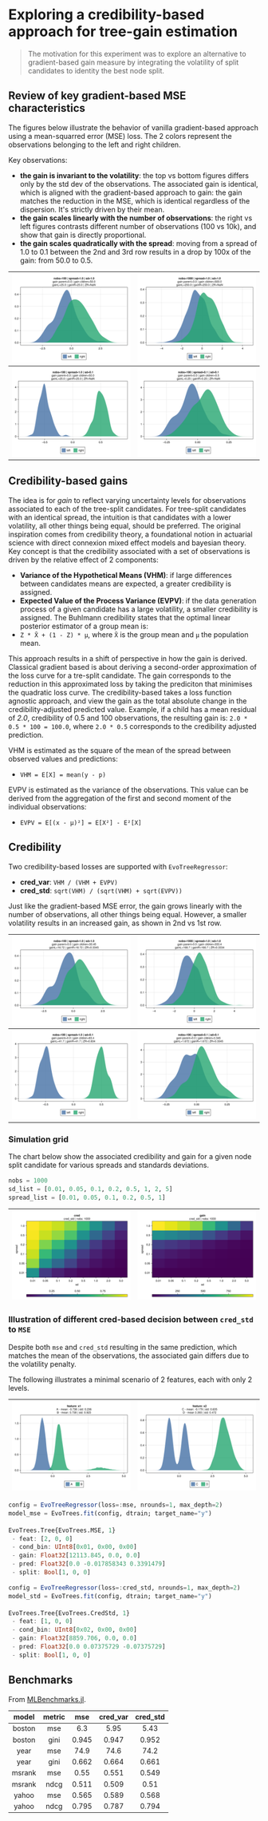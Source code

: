 # Exploring a credibility-based approach for tree-gain estimation


> The motivation for this experiment was to explore an alternative to gradient-based gain measure by integrating the volatility of split candidates to identity the best node split.

## Review of key gradient-based MSE characteristics

The figures below illustrate the behavior of vanilla gradient-based approach using a mean-squarred error (MSE) loss.
The 2 colors represent the observations belonging to the left and right children.

Key observations:
- **the gain is invariant to the volatility**: the top vs bottom figures differs only by the std dev of the observations.
    The associated gain is identical, which is aligned with the gradient-based approach to gain: the gain matches the reduction in the MSE, which is identical regardless of the dispersion. It's strictly driven by their mean.
- **the gain scales linearly with the number of observations**: the right vs left figures contrasts different number of observations (100 vs 10k), and show that gain is directly proportional.
- **the gain scales quadratically with the spread**: moving from a spread of 1.0 to 0.1 between the 2nd and 3rd row results in a drop by 100x of the gain: from 50.0 to 0.5.


| ![](assets/dist-mse-1A.png) | ![](assets/dist-mse-1B.png) |
|:----------------------:|:----------------------:|
| ![](assets/dist-mse-2A.png) | ![](assets/dist-mse-3A.png) |

## Credibility-based gains

The idea is for *gain* to reflect varying uncertainty levels for observations associated to each of the tree-split candidates.
For tree-split candidates with an identical spread, the intuition is that candidates with a lower volatility, all other things being equal, should be preferred.
The original inspiration comes from credibility theory, a foundational notion in actuarial science with direct connexion mixed effect models and bayesian theory.
Key concept is that the credibility associated with a set of observations is driven by the relative effect of 2 components:
 - **Variance of the Hypothetical Means (VHM)**: if large differences between candidates means are expected, a greater credibility is assigned.
 - **Expected Value of the Process Variance (EVPV)**: if the data generation process of a given candidate has a large volatility, a smaller credibility is assigned.
The Buhlmann credibility states that the optimal linear posterior estimator of a group mean is:
 - `Z * X̄ + (1 - Z) * μ`, where `X̄` is the group mean and `μ` the population mean.

This approach results in a shift of perspective in how the gain is derived.
Classical gradient based is about deriving a second-order approximation of the loss curve for a tre-split candidate.
The gain corresponds to the reduction in this approximated loss by taking the prediciton that minimises the quadratic loss curve.
The credibility-based takes a loss function agnostic approach, and view the gain as the total absolute change in the credibility-adjusted predicted value.
Example, if a child has a mean residual of *2.0*, credibility of 0.5 and 100 observations, the resulting gain is: `2.0 * 0.5 * 100 = 100.0`, where `2.0 * 0.5` corresponds to the credibility adjusted prediction.

VHM is estimated as the square of the mean of the spread between observed values and predictions:
- `VHM = E[X] = mean(y - p)`

EVPV is estimated as the variance of the observations. This value can be derived from the aggregation of the first and second moment of the individual observations:
- `EVPV = E[(x - μ)²] = E[X²] - E²[X]`

## Credibility
Two credibility-based losses are supported with `EvoTreeRegressor`:
 - **cred_var**: `VHM / (VHM + EVPV)`
 - **cred_std**: `sqrt(VHM) / (sqrt(VHM) + sqrt(EVPV))`

Just like the gradient-based MSE error, the gain grows linearly with the number of observations, all other things being equal.
However, a smaller volatility results in an increased gain, as shown in 2nd vs 1st row.


| ![](assets/dist-cred_std-1A.png) | ![](assets/dist-cred_std-1B.png) |
|:----------------------:|:----------------------:|
| ![](assets/dist-cred_std-2A.png) | ![](assets/dist-cred_std-3A.png) |

### Simulation grid

The chart below show the associated credibility and gain for a given node split candidate for various spreads and standards deviations.

````julia
nobs = 1000
sd_list = [0.01, 0.05, 0.1, 0.2, 0.5, 1, 2, 5]
spread_list = [0.01, 0.05, 0.1, 0.2, 0.5, 1]
````

| ![](assets/heatmap-cred-cred_std.png) | ![](assets/heatmap-gain-cred_std.png) |
|:----------------------:|:----------------------:|

### Illustration of different cred-based decision between `cred_std` to `MSE`

Despite both `mse` and `cred_std` resulting in the same prediction, which matches the mean of the observations, the associated gain differs due to the volatility penalty.

The following illustrates a minimal scenario of 2 features, each with only 2 levels.

| ![](assets/dist-mse-cred-x1.png) | ![](assets/dist-mse-cred-x2.png) |
|:----------------------:|:----------------------:|

```julia
config = EvoTreeRegressor(loss=:mse, nrounds=1, max_depth=2)
model_mse = EvoTrees.fit(config, dtrain; target_name="y")

EvoTrees.Tree{EvoTrees.MSE, 1}
 - feat: [2, 0, 0]
 - cond_bin: UInt8[0x01, 0x00, 0x00]
 - gain: Float32[12113.845, 0.0, 0.0]
 - pred: Float32[0.0 -0.017858343 0.3391479]
 - split: Bool[1, 0, 0]
```

```julia
config = EvoTreeRegressor(loss=:cred_std, nrounds=1, max_depth=2)
model_std = EvoTrees.fit(config, dtrain; target_name="y")

EvoTrees.Tree{EvoTrees.CredStd, 1}
 - feat: [1, 0, 0]
 - cond_bin: UInt8[0x02, 0x00, 0x00]
 - gain: Float32[8859.706, 0.0, 0.0]
 - pred: Float32[0.0 0.07375729 -0.07375729]
 - split: Bool[1, 0, 0]
```

## Benchmarks

From [MLBenchmarks.jl](https://github.com/Evovest/MLBenchmarks.jl).

| **model** | **metric** | **mse** | **cred_var** | **cred_std** |
|:---------:|:----------:|:-------:|:------------:|:------------:|
| boston    | mse        | 6.3     | 5.95         | 5.43         |
| boston    | gini       | 0.945   | 0.947        | 0.952        |
| year      | mse        | 74.9    | 74.6         | 74.2         |
| year      | gini       | 0.662   | 0.664        | 0.661        |
| msrank    | mse        | 0.55    | 0.551        | 0.549        |
| msrank    | ndcg       | 0.511   | 0.509        | 0.51         |
| yahoo     | mse        | 0.565   | 0.589        | 0.568        |
| yahoo     | ndcg       | 0.795   | 0.787        | 0.794        |

